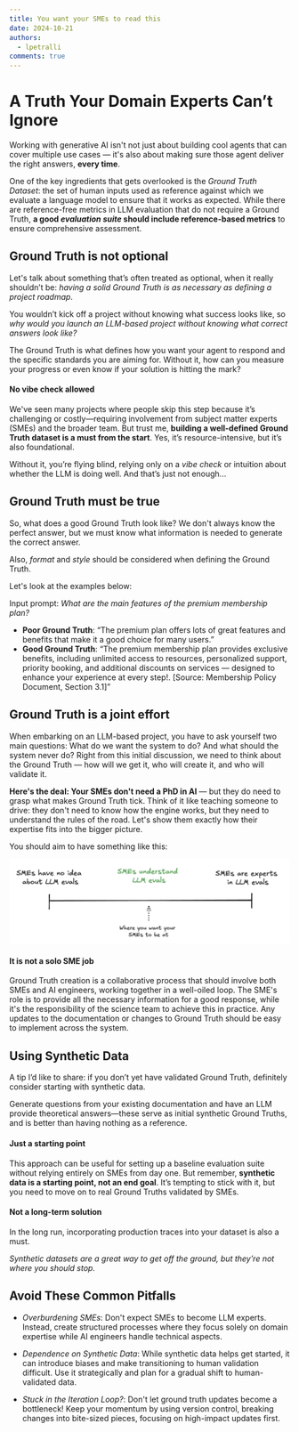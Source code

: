 ```yaml
---
title: You want your SMEs to read this
date: 2024-10-21
authors:
  - lpetralli
comments: true
---
```


# A Truth Your Domain Experts Can’t Ignore

Working with generative AI isn't not just about building cool agents that can cover multiple use cases — it's also about making sure those agent deliver the right answers, **every time**. 

One of the key ingredients that gets overlooked is the *Ground Truth Dataset*: the set of human inputs used as reference against which we evaluate a language model to ensure that it works as expected. While there are reference-free metrics in LLM evaluation that do not require a Ground Truth, **a good *evaluation suite* should include reference-based metrics** to ensure comprehensive assessment.

<!-- more -->

## Ground Truth is not optional

Let's talk about something that’s often treated as optional, when it really shouldn’t be: *having a solid Ground Truth is as necessary as defining a project roadmap*. 

You wouldn’t kick off a project without knowing what success looks like, so *why would you launch an LLM-based project without knowing what correct answers look like?* 

The Ground Truth is what defines how you want your agent to respond and the specific standards you are aiming for. Without it, how can you measure your progress or even know if your solution is hitting the mark?

#### No vibe check allowed

We've seen many projects where people skip this step because it’s challenging or costly—requiring involvement from subject matter experts (SMEs) and the broader team. But trust me, **building a well-defined Ground Truth dataset is a must from the start**. Yes, it’s resource-intensive, but it’s also foundational. 

Without it, you’re flying blind, relying only on a *vibe check* or intuition about whether the LLM is doing well. And that’s just not enough...

## Ground Truth must be true

So, what does a good Ground Truth look like? We don't always know the perfect answer, but we must know what information is needed to generate the correct answer. 

Also, *format* and *style* should be considered when defining the Ground Truth. 

Let's look at the examples below:

Input prompt: *What are the main features of the premium membership plan?*

- **Poor Ground Truth**: “The premium plan offers lots of great features and benefits that make it a good choice for many users.”
- **Good Ground Truth**: “The premium membership plan provides exclusive benefits, including unlimited access to resources, personalized support, priority booking, and additional discounts on services — designed to enhance your experience at every step!. [Source: Membership Policy Document, Section 3.1]”

## Ground Truth is a joint effort

When embarking on an LLM-based project, you have to ask yourself two main questions: What do we want the system to do? And what should the system never do? Right from this initial discussion, we need to think about the Ground Truth — how will we get it, who will create it, and who will validate it. 

**Here's the deal: Your SMEs don't need a PhD in AI** — but they do need to grasp what makes Ground Truth tick. Think of it like teaching someone to drive: they don't need to know how the engine works, but they need to understand the rules of the road. Let's show them exactly how their expertise fits into the bigger picture. 

You should aim to have something like this:

![SMEs Scale](../../assets/SMEs-scale.png)

#### It is not a solo SME job

Ground Truth creation is a collaborative process that should involve both SMEs and AI engineers, working together in a well-oiled loop. The SME's role is to provide all the necessary information for a good response, while it's the responsibility of the science team to achieve this in practice. Any updates to the documentation or changes to Ground Truth should be easy to implement across the system. 


## Using Synthetic Data

A tip I’d like to share: if you don’t yet have validated Ground Truth, definitely consider starting with synthetic data. 

Generate questions from your existing documentation and have an LLM provide theoretical answers—these serve as initial synthetic Ground Truths, and is better than having nothing as a reference. 

#### Just a starting point

This approach can be useful for setting up a baseline evaluation suite without relying entirely on SMEs from day one. But remember, **synthetic data is a starting point, not an end goal**. It’s tempting to stick with it, but you need to move on to real Ground Truths validated by SMEs. 

#### Not a long-term solution

In the long run, incorporating production traces into your dataset is also a must. 

*Synthetic datasets are a great way to get off the ground, but they’re not where you should stop.*

## Avoid These Common Pitfalls

- *Overburdening SMEs*: Don't expect SMEs to become LLM experts. Instead, create structured processes where they focus solely on domain expertise while AI engineers handle technical aspects.

- *Dependence on Synthetic Data*: While synthetic data helps get started, it can introduce biases and make transitioning to human validation difficult. Use it strategically and plan for a gradual shift to human-validated data.

- *Stuck in the Iteration Loop?*: Don't let ground truth updates become a bottleneck! Keep your momentum by using version control, breaking changes into bite-sized pieces, focusing on high-impact updates first.




